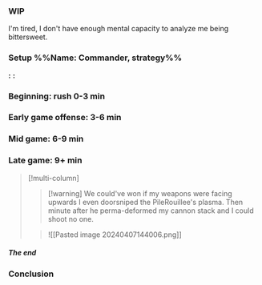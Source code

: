 ### WIP
I'm tired, I don't have enough mental capacity to analyze me being bittersweet.

### Setup %%Name: Commander, strategy%%
**:**
**:**
### Beginning: rush 0-3 min
### Early game offense: 3-6 min
### Mid game: 6-9 min 
### Late game: 9+ min
>[!multi-column]
>>[!warning] We could've won if my weapons were facing upwards
>>I even doorsniped the PileRouillee's plasma. Then minute after he perma-deformed my cannon stack and I could shoot no one.
>
>>![[Pasted image 20240407144006.png]]
##### The end
### Conclusion
